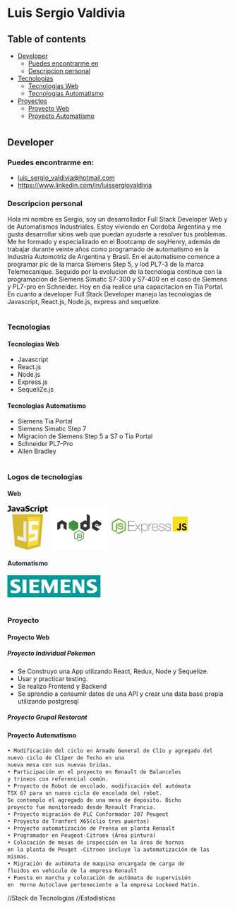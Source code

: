 #  Luis Sergio Valdivia

## Table of contents



* [Developer](#Developer)
    * [Puedes encontrarme en](#technologies)
    * [Descripcion personal](#setup)
* [Tecnologias](#tecnologias)
  *  [Tecnologias Web](#web)
  *  [Tecnologias Automatismo](#automatismo)
* [Proyectos](#proyecto)
  *  [Proyecto Web](#proyecto-web)
  *  [Proyecto Automatismo](#proyecto-automatismo)
#
## Developer 


### Puedes encontrarme en:

* [luis_sergio_valdivia@hotmail.com](#email)
* https://www.linkedin.com/in/luissergiovaldivia



### Descripcion personal



<p align="left">
 Hola mi nombre es Sergio, soy un desarrollador  Full Stack Developer Web y de Automatismos Industriales. Estoy viviendo en Cordoba Argentina y me gusta desarrollar sitios web que puedan ayudarte a resolver tus problemas.
 Me he formado y especializado en el Bootcamp de soyHenry, además de trabajar durante veinte años como programado de automatismo en la Industria Automotriz de Argentina y Brasil.
 En el automatismo comence a programar plc de la marca Siemens Step 5, y lod PL7-3 de la marca Telemecanique. Seguido por la evolucion de la tecnologia continue con la programacion de Siemens Simatic S7-300 y S7-400 en el caso de Siemens y PL7-pro en Schneider. Hoy en dia realice una capacitacion en Tia Portal.
 En cuanto a developer Full Stack Developer manejo las tecnologias de Javascript,
 React.js, Node.js, express and sequelize.
 



</p>

#
###  Tecnologias 

#### Tecnologias Web

* Javascript
* React.js
* Node.js 
* Express.js
* SequeliZe.js      

#### Tecnologias Automatismo

* Siemens Tia Portal
* Siemens Simatic Step 7
* Migracion de Siemens Step 5 a S7 o Tia Portal
* Schneider PL7-Pro
* Allen Bradley


#
### Logos de tecnologias 

#### Web

<p align="left">
<img height="100" src="./img/javascript.jpg" /> </img> 
<img height="100" src="./img/nodejs.png" /></img> 
<img height="100" src="./img/expressjs.jpg" /></img>
</p>
<p align="right">

</p>

#### Automatismo

<p align="left">
<img height="50" src="./img/Siemens.png" />
</p>



#
###  Proyecto 

#### Proyecto Web
 
##### Proyecto Individual Pokemon

- Se Construyo una App utlizando React, Redux, Node y Sequelize.
- Usar y practicar testing.
- Se realizo Frontend y Backend 
- Se aprendio a consumir datos de una API y crear una data base                 propia utilizando postgresql

##### Proyecto Grupal Restorant

#### Proyecto Automatismo

    • Modificación del ciclo en Armado General de Clío y agregado del nuevo ciclo de Clíper de Techo en una 
    nueva mesa con sus nuevas bridas.
    • Participación en el proyecto en Renault de Balanceles 
    y trineos con referencial común.
    • Proyecto de Robot de encolado, modificación del autómata 
    TSX 67 para un nuevo ciclo de encolado del robot. 
    Se contemplo el agregado de una mesa de depósito. Dicho 
    proyecto fue monitoreado desde Renault Francia.
    • Proyecto migración de PLC Conformador 207 Peugeot
    • Proyecto de Tranfert X65(clio tres puertas)
    • Proyecto automatización de Prensa en planta Renault
    • Programador en Peugeot-Citroen (Área pintura)
    • Colocación de mesas de inspección en la área de hornos 
    en la planta de Peuget -Citroen incluye la automatización de las mismas.
    • Migración de autómata de maquina encargada de carga de 
    fluidos en vehiculo de la empresa Renault
    • Puesta en marcha y colocación de autómata de supervisión 
    en  Horno Autoclave perteneciente a la empresa Lockeed Matin.


//Stack de Tecnologias
//Estadisticas